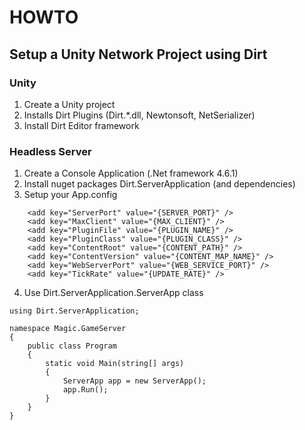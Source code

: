 # HOWTO

## Setup a Unity Network Project using Dirt

### Unity
1. Create a Unity project
2. Installs Dirt Plugins (Dirt.*.dll, Newtonsoft, NetSerializer)
3. Install Dirt Editor framework

### Headless Server
1. Create a Console Application (.Net framework 4.6.1)
2. Install nuget packages Dirt.ServerApplication (and dependencies)
3. Setup your App.config
```
    <add key="ServerPort" value="{SERVER_PORT}" />
    <add key="MaxClient" value="{MAX_CLIENT}" />
    <add key="PluginFile" value="{PLUGIN_NAME}" />
    <add key="PluginClass" value="{PLUGIN_CLASS}" />
    <add key="ContentRoot" value="{CONTENT_PATH}" />
    <add key="ContentVersion" value="{CONTENT_MAP_NAME}" />
    <add key="WebServerPort" value="{WEB_SERVICE_PORT}" />
    <add key="TickRate" value="{UPDATE_RATE}" />
```
4. Use Dirt.ServerApplication.ServerApp class
```
using Dirt.ServerApplication;

namespace Magic.GameServer
{
    public class Program
    {
        static void Main(string[] args)
        {
            ServerApp app = new ServerApp();
            app.Run();
        }
    }
}
```